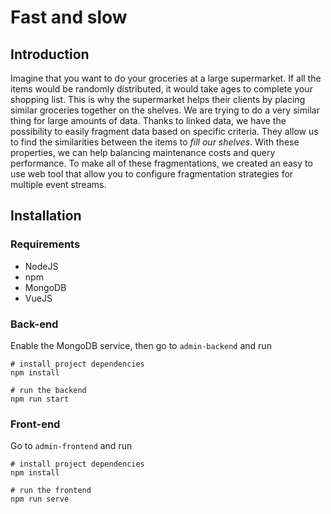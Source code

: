 # Fast and slow

## Introduction

Imagine that you want to do your groceries at a large supermarket. If all the items would be randomly distributed, it would take ages to complete your shopping list. This is why the supermarket helps their clients by placing similar groceries together on the shelves.
We are trying to do a very similar thing for large amounts of data. Thanks to linked data, we have the possibility to easily fragment data based on specific criteria. They allow us to find the similarities between the items to _fill our shelves_. With these properties, we can help balancing maintenance costs and query performance.
To make all of these fragmentations, we created an easy to use web tool that allow you to configure fragmentation strategies for multiple event streams.

## Installation

### Requirements
* NodeJS
* npm
* MongoDB
* VueJS

### Back-end
Enable the MongoDB service, then go to `admin-backend` and run
```
# install project dependencies
npm install

# run the backend
npm run start
```

### Front-end
Go to `admin-frontend` and run
```
# install project dependencies
npm install

# run the frontend
npm run serve
```
